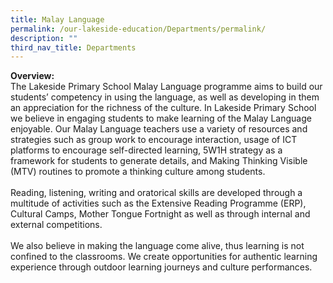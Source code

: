 ```yaml
---
title: Malay Language
permalink: /our-lakeside-education/Departments/permalink/
description: ""
third_nav_title: Departments
---
```

<b>Overview:</b>
</br>
The Lakeside Primary School Malay Language programme aims to build our students’ competency in using the language, as well as developing in them an appreciation for the richness of the culture. In Lakeside Primary School we believe in engaging students to make learning of the Malay Language enjoyable. Our Malay Language teachers use a variety of resources and strategies such as group work to encourage interaction, usage of ICT platforms to encourage self-directed learning, 5W1H strategy as a framework for students to generate details, and Making Thinking Visible (MTV) routines to promote a thinking culture among students.
</br></br>
Reading, listening, writing and oratorical skills are developed through a multitude of activities such as the Extensive Reading Programme (ERP), Cultural Camps, Mother Tongue Fortnight as well as through internal and external competitions.
</br></br>
We also believe in making the language come alive, thus learning is not confined to the classrooms. We create opportunities for authentic learning experience through outdoor learning journeys and culture performances.